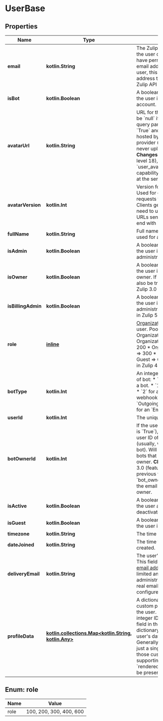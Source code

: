 
# UserBase

## Properties
Name | Type | Description | Notes
------------ | ------------- | ------------- | -------------
**email** | **kotlin.String** | The Zulip API email address of the user or bot.  If you do not have permission to view the email address of the target user, this will be a fake email address that is usable for the Zulip API but nothing else.  |  [optional]
**isBot** | **kotlin.Boolean** | A boolean specifying whether the user is a bot or full account.  |  [optional]
**avatarUrl** | **kotlin.String** | URL for the user&#39;s avatar.  Will be &#x60;null&#x60; if the &#x60;client_gravatar&#x60; query parameter was set to &#x60;True&#x60; and the user&#39;s avatar is hosted by the Gravatar provider (i.e. the user has never uploaded an avatar).  **Changes**: In Zulip 3.0 (feature level 18), if the client has the &#x60;user_avatar_url_field_optional&#x60; capability, this will be missing at the server&#39;s sole discretion.  |  [optional]
**avatarVersion** | **kotlin.Int** | Version for the user&#39;s avatar.  Used for cache-busting requests for the user&#39;s avatar.  Clients generally shouldn&#39;t need to use this; most avatar URLs sent by Zulip will already end with &#x60;?v&#x3D;{avatar_version}&#x60;.  |  [optional]
**fullName** | **kotlin.String** | Full name of the user or bot, used for all display purposes.  |  [optional]
**isAdmin** | **kotlin.Boolean** | A boolean specifying whether the user is an organization administrator.  |  [optional]
**isOwner** | **kotlin.Boolean** | A boolean specifying whether the user is an organization owner. If true, is_admin will also be true.  **Changes**: New in Zulip 3.0 (feature level 8).  |  [optional]
**isBillingAdmin** | **kotlin.Boolean** | A boolean specifying whether the user is a billing administrator.  **Changes**: New in Zulip 5.0 (feature level 73).  |  [optional]
**role** | [**inline**](#RoleEnum) | [Organization-level role](/help/roles-and-permissions)) of the user. Poosible values are:  * Organization owner &#x3D;&gt; 100 * Organization administrator &#x3D;&gt; 200 * Organization moderator &#x3D;&gt; 300 * Member &#x3D;&gt; 400 * Guest &#x3D;&gt; 600  **Changes**: New in Zulip 4.0 (feature level 59).  |  [optional]
**botType** | **kotlin.Int** | An integer describing the type of bot: * &#x60;null&#x60; if the user isn&#39;t a bot. * &#x60;1&#x60; for a &#x60;Generic&#x60; bot. * &#x60;2&#x60; for an &#x60;Incoming webhook&#x60; bot. * &#x60;3&#x60; for an &#x60;Outgoing webhook&#x60; bot. * &#x60;4&#x60; for an &#x60;Embedded&#x60; bot.  |  [optional]
**userId** | **kotlin.Int** | The unique ID of the user.  |  [optional]
**botOwnerId** | **kotlin.Int** | If the user is a bot (i.e. &#x60;is_bot&#x60; is &#x60;True&#x60;), &#x60;bot_owner&#x60; is the user ID of the bot&#39;s owner (usually, whoever created the bot).  Will be null for legacy bots that do not have an owner.  **Changes**: New in Zulip 3.0 (feature level 1).  In previous versions, there was a &#x60;bot_owner&#x60; field containing the email address of the bot&#39;s owner.  |  [optional]
**isActive** | **kotlin.Boolean** | A boolean specifying whether the user account has been deactivated.  |  [optional]
**isGuest** | **kotlin.Boolean** | A boolean specifying whether the user is a guest user.  |  [optional]
**timezone** | **kotlin.String** | The time zone of the user.  |  [optional]
**dateJoined** | **kotlin.String** | The time the user account was created.  |  [optional]
**deliveryEmail** | **kotlin.String** | The user&#39;s real email address.  This field is present only if [email address visibility](/help/restrict-visibility-of-email-addresses) is limited and you are an administrator with access to real email addresses under the configured policy.  |  [optional]
**profileData** | [**kotlin.collections.Map&lt;kotlin.String, kotlin.Any&gt;**](kotlin.Any.md) | A dictionary containing custom profile field data for the user. Each entry maps the integer ID of a custom profile field in the organization to a dictionary containing the user&#39;s data for that field.  Generally the data includes just a single &#x60;value&#x60; key; for those custom profile fields supporting Markdown, a &#x60;rendered_value&#x60; key will also be present.  |  [optional]


<a name="RoleEnum"></a>
## Enum: role
Name | Value
---- | -----
role | 100, 200, 300, 400, 600



